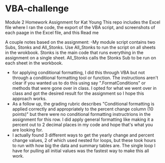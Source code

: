 # VBA-challenge
Module 2 Homework Assignment for Kat Young
This repo includes the Excel file where I ran the code, the export of the VBA script, and screenshots of each paage in the Excel file, and this Read me

A couple notes based on the assignment:
  -My module script contains two Subs, Stonks and All_Stonks. Use All_Stonks to run the script on all sheets in the wrokbook. Stonks is the main code that runs everything in the assignment on a single sheet. All_Stonks calls the Stonks Sub to be run on each sheet in the workbook. 
  - for applying conditional formatting, I did this through VBA but not through a conditional formatting tool or function. The instructions aren't clear if you wanted us to do this using say ".FormatConditions" or methods that were gone over in class. I opted for what we went over in class and got the desired result for the assignment so I hope this approach works.
- As a follow up, the grading rubric describes "Conditional formatting is applied correctly and appropriately to the percent change column (10 points)" but there were no conditional formatting instructrions in the assignment for this row. I did apply general formatting like making it a percent out to 2 decimal places in my code and hope that's what you are looking for.
-  I actually found 3 different ways to get the yearly change and percent change values, 2 of which used nested for loops, but these took hours to run with how big the data and summary tables are. The single loop I have for pulling all initial values was the fastest way to make this all work. 
